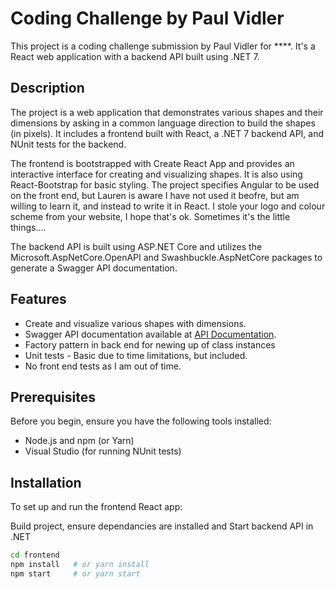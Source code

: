# Coding Challenge by Paul Vidler

This project is a coding challenge submission by Paul Vidler for ****. It's a React web application with a backend API built using .NET 7.

## Description

The project is a web application that demonstrates various shapes and their dimensions by asking in a common language direction to build the shapes (in pixels). It includes a frontend built with React, a .NET 7 backend API, and NUnit tests for the backend.

The frontend is bootstrapped with Create React App and provides an interactive interface for creating and visualizing shapes. It is also using React-Bootstrap for basic styling. The project specifies Angular to be used on the front end, but Lauren is aware I have not used it beofre, but am willing to learn it, and instead to write it in React.
I stole your logo and colour scheme from your website, I hope that's ok. Sometimes it's the little things....

The backend API is built using ASP.NET Core and utilizes the Microsoft.AspNetCore.OpenAPI and Swashbuckle.AspNetCore packages to generate a Swagger API documentation.

## Features

- Create and visualize various shapes with dimensions.
- Swagger API documentation available at [API Documentation](#swagger-api-documentation).
- Factory pattern in back end for newing up of class instances
- Unit tests - Basic due to time limitations, but included.
- No front end tests as I am out of time.

## Prerequisites

Before you begin, ensure you have the following tools installed:

- Node.js and npm (or Yarn)
- Visual Studio (for running NUnit tests)

## Installation

To set up and run the frontend React app:

Build project, ensure dependancies are installed and Start backend API in .NET

```bash
cd frontend
npm install   # or yarn install
npm start     # or yarn start
